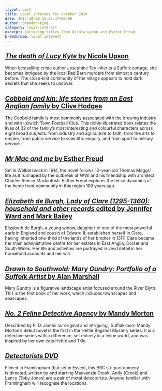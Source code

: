 ```yaml
---
layout: post
title: Local interest for October 2014
date: 2014-10-08 15:52:17+00:00
author: brandon-king
category: local-interest
excerpt: Including titles from Nicola Upson and Esther Freud.
breadcrumb: local-interest
---
```

## [<cite>The death of Lucy Kyte</cite> by Nicola Upson](http://suffolk.spydus.co.uk/cgi-bin/spydus.exe/ENQ/OPAC/BIBENQ/7633736?QRY=CTIBIB%3C%20IRN(23266958)&QRYTEXT=The%20death%20of%20Lucy%20Kyte)

When bestselling crime author Josephine Tey inherits a Suffolk cottage, she becomes intrigued by the local Red Barn murders from almost a century before. The close-knit community of her village appears to hold dark secrets that she seeks to uncover.

## [<cite>Cobbold and kin: life stories from an East Anglian family</cite> by Clive Hodges](http://suffolk.spydus.co.uk/cgi-bin/spydus.exe/ENQ/OPAC/BIBENQ/7645935?QRY=CTIBIB%3C%20IRN(44635108)&QRYTEXT=Cobbold%20and%20kin%20%3A%20life%20stories%20from%20an%20East%20Anglian%20family)

The Cobbold family is most commonly associated with the brewing industry and with Ipswich Town Football Club. This richly-illustrated book relates the lives of 32 of the family&#8217;s most interesting and colourful characters across eight broad subjects: from industry and agriculture to faith, from the arts to empire, from public service to scientific enquiry, and from sport to military service.

## [<cite>Mr Mac and me</cite> by Esther Freud](http://suffolk.spydus.co.uk/cgi-bin/spydus.exe/ENQ/OPAC/BIBENQ/7644752?QRY=CTIBIB%3C%20IRN(40362836)&QRYTEXT=Mr%20Mac%20and%20me)

Set in Walberswick in 1914, the novel follows 12-year-old Thomas Maggs&#8217; life as it is shaped by the outbreak of WWI and his friendship with architect Charles Rennie Mackintosh. Esther Freud explores the tense dynamics of the home front community in this region 100 years ago.

## [<cite>Elizabeth de Burgh, Lady of Clare (1295-1360): household and other records</cite> edited by Jennifer Ward and Mark Bailey](http://suffolk.spydus.co.uk/cgi-bin/spydus.exe/ENQ/OPAC/BIBENQ/7643279?QRY=CTIBIB%3C%20IRN(35305281)&QRYTEXT=Elizabeth%20de%20Burgh%2C%20Lady%20of%20Clare%20(1295-1360)%20%3A%20household%20and%20other%20records)

Elizabeth de Burgh, a young widow, daughter of one of the most powerful earls in England and cousin of Edward II, established herself in Clare, having inherited one-third of the lands of her brother in 1317. Clare became her main administrative centre for her estates in East Anglia, Dorset and South Wales. Her life and activities are portrayed in vivid detail in her household accounts and her will.

## [<cite>Drawn to Southwold: Mary Gundry: Portfolio of a Suffolk Artist</cite> by Alan Marshall](http://suffolk.spydus.co.uk/cgi-bin/spydus.exe/ENQ/OPAC/BIBENQ/7635893?QRY=CTIBIB%3C%20IRN(44978841)&QRYTEXT=Drawn%20to%20Southwold%20%3A%20Mary%20Gundry%3A%20Portfolio%20of%20a%20Suffolk%20Artist)

Mary Gundry is a figurative landscape artist focused around the River Blyth. This is the first book of her work, which includes townscapes and seascapes.

## [<cite>No. 2 Feline Detective Agency</cite> by Mandy Morton](http://suffolk.spydus.co.uk/cgi-bin/spydus.exe/ENQ/OPAC/BIBENQ/7637433?QRY=CTIBIB%3C%20IRN(44978153)&QRYTEXT=No.%202%20Feline%20Detective%20Agency%20%3A%20A%20Hettie%20Bagshot%20Mystery)

Described by P. D. James as &#8216;original and intriguing&#8217;, Suffolk-born Mandy Morton&#8217;s debut novel is the first in the Hettie Bagshot Mystery series. It is a detective series with a difference, set entirely in a feline world, and was inspired by her own cats Hettie and Tilly.

## [<cite>Detectorists DVD</cite>](http://suffolk.spydus.co.uk/cgi-bin/spydus.exe/ENQ/OPAC/BIBENQ/7627516?QRY=CTIBIB%3C%20IRN(42902720)&QRYTEXT=Detectorists%20%5Bvideorecording%5D)

Filmed in Framlingham (but set in Essex), this BBC six-part comedy is directed, written by and starring Mackenzie Crook. Andy (Crook) and Lance (Toby Jones) are a pair of metal detectorists. Anyone familiar with Framlingham will recognise the locations.
